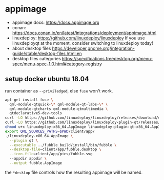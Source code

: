 # appimage

- appimage docs: https://docs.appimage.org
- conan: https://docs.conan.io/en/latest/integrations/deployment/appimage.html
- linuxdeploy: https://github.com/linuxdeploy/linuxdeploy If you use linuxdeployqt at the moment, consider switching to linuxdeploy today!
- about desktop files https://developer.gnome.org/integration-guide/stable/desktop-files.html.en
- desktop files categories https://specifications.freedesktop.org/menu-spec/menu-spec-1.0.html#category-registry

## setup docker ubuntu 18.04

run container as `--priviledged`, else `fuse` won't work.

```bash
apt-get install fuse \
  qml-module-qtquick-\* qml-module-qt-labs-\* \
  qml-module-qtcharts qml-module-qtmultimedia \
  qtdeclarative5-dev-tools 
curl -LO https://github.com/linuxdeploy/linuxdeploy/releases/download/continuous/linuxdeploy-x86_64.AppImage
curl -LO https://github.com/linuxdeploy/linuxdeploy-plugin-qt/releases/download/continuous/linuxdeploy-plugin-qt-x86_64.AppImage
chmod u+x linuxdeploy-x86_64.AppImage linuxdeploy-plugin-qt-x86_64.AppImage
export QML_SOURCES_PATHS=$PWD/client/app/
./linuxdeploy-x86_64.AppImage \
  --plugin qt \
  --executable ../fubble_build/install/bin/fubble \
  --desktop-file=client/app/fubble.desktop \
  --icon-file=client/app/pics/fubble.svg
  --appdir appdir \
  --output fubble.AppImage
```

the `*desktop` file controls how the resulting appimage will be named.


